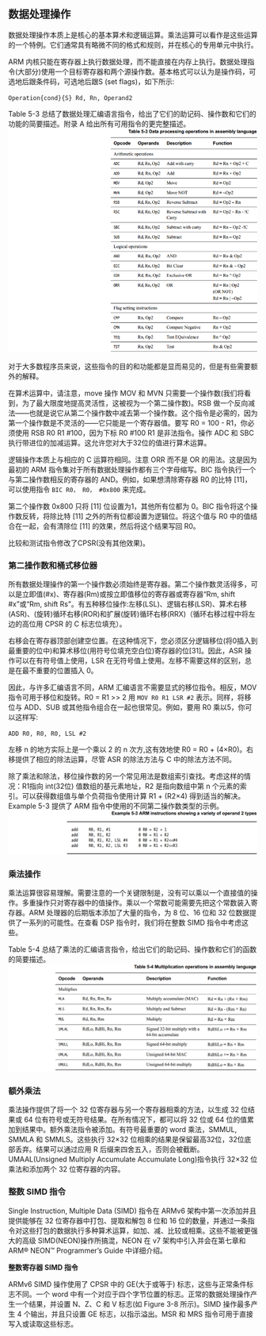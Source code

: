 ## 数据处理操作

数据处理操作本质上是核心的基本算术和逻辑运算。乘法运算可以看作是这些运算的一个特例。它们通常具有略微不同的格式和规则，并在核心的专用单元中执行。

ARM 内核只能在寄存器上执行数据处理，而不能直接在内存上执行。数据处理指令\(大部分\)使用一个目标寄存器和两个源操作数。基本格式可以认为是操作码，可选地后跟条件码，可选地后跟S \(set flags\)，如下所示:

`Operation{cond}{S} Rd, Rn, Operand2
`

Table 5-3 总结了数据处理汇编语言指令，给出了它们的助记码、操作数和它们的功能的简要描述。附录 A 给出所有可用指令的更完整描述。![](../assets/table5-3.png)

对于大多数程序员来说，这些指令的目的和功能都是显而易见的，但是有些需要额外的解释。

在算术运算中，请注意，move 操作 MOV 和 MVN 只需要一个操作数\(我们将看到，为了最大限度地提高灵活性，这被视为一个第二操作数\)。RSB 做一个反向减法——也就是说它从第二个操作数中减去第一个操作数。这个指令是必需的，因为第一个操作数是不灵活的——它只能是一个寄存器值。要写 R0 = 100 - R1，你必须使用 RSB R0 R1 \#100，因为下标 R0 \#100 R1 是非法指令。操作 ADC 和 SBC 执行带进位的加减运算。这允许您对大于32位的值进行算术运算。

逻辑操作本质上与相应的 C 运算符相同。注意 ORR 而不是 OR 的用法。这是因为最初的 ARM 指令集对于所有数据处理操作都有三个字母缩写。BIC 指令执行一个与第二操作数相反的寄存器的 AND。例如，如果想清除寄存器 R0 的比特 \[11\]，可以使用指令 `BIC R0， R0， #0x800` 来完成。

第二个操作数 0x800 只将 \[11\] 位设置为1，其他所有位都为 0。BIC 指令将这个操作数反转，将除比特 \[11\] 之外的所有位都设置为逻辑位。将这个值与 R0 中的值结合在一起，会有清除位 \[11\] 的效果，然后将这个结果写回 R0。

比较和测试指令修改了CPSR\(没有其他效果\)。

### 第二操作数和桶式移位器

所有数据处理操作的第一个操作数必须始终是寄存器。第二个操作数灵活得多，可以是立即值\(\#x\)、寄存器\(Rm\)或按立即值移位的寄存器或寄存器“Rm, shift \#x”或“Rm, shift Rs”。有五种移位操作:左移\(LSL\)、逻辑右移\(LSR\)、算术右移\(ASR\)、\(旋转\)循环右移\(ROR\)和扩展\(旋转\)循环右移\(RRX\)（循环右移过程中将左边的高位用 CPSR 的 C 标志位填充）。

右移会在寄存器顶部创建空位置。在这种情况下，您必须区分逻辑移位\(将0插入到最重要的位中\)和算术移位\(用符号位填充空白位\)寄存器的位\[31\]。因此，ASR 操作可以在有符号值上使用，LSR 在无符号值上使用。左移不需要这样的区别，总是在最不重要的位置插入 0。

因此，与许多汇编语言不同，ARM 汇编语言不需要显式的移位指令。相反，MOV 指令可用于移位和旋转。R0 = R1 &gt;&gt; 2 用 `MOV R0 R1 LSR #2` 表示。同样，将移位与 ADD、SUB 或其他指令组合在一起也很常见。例如，要用 R0 乘以5，你可以这样写:

`ADD R0, R0, R0, LSL #2`

左移 n 的地方实际上是一个乘以 2 的 n 次方,这有效地使 R0 = R0 + \(4×R0\)。右移提供了相应的除法运算，尽管 ASR 的除法方法与 C 中的除法方法不同。

除了乘法和除法，移位操作数的另一个常见用法是数组索引查找。考虑这样的情况：R1指向 int\(32位\) 值数组的基元素地址，R2 是指向数组中第 n 个元素的索引。可以获得数组值与单个负荷指令使用计算 R1 + \(R2×4\) 得到适当的解决。Example 5-3 提供了 ARM 指令中使用的不同第二操作数类型的示例。![](../assets/example5-3.png)

### 乘法操作

乘法运算很容易理解。需要注意的一个关键限制是，没有可以乘以一个直接值的操作。多重操作只对寄存器中的值操作。乘以一个常数可能需要先把这个常数装入寄存器。ARM 处理器的后期版本添加了大量的指令，为 8 位、16 位和 32 位数据提供了一系列的可能性。在查看 DSP 指令时，我们将在整数 SIMD 指令中考虑这些。

Table 5-4 总结了乘法的汇编语言指令，给出它们的助记码、操作数和它们的函数的简要描述。![](../assets/table5-4.png)

### 额外乘法

乘法操作提供了将一个 32 位寄存器与另一个寄存器相乘的方法，以生成 32 位结果或 64 位有符号或无符号结果。在所有情况下，都可以将 32 位或 64 位的值累加到结果中。额外乘法指令被添加。有符号最重要的 word 乘法，SMMUL, SMMLA 和 SMMLS。这些执行 32×32 位相乘的结果是保留最高32位，32位底部丢弃。结果可以通过应用 R 后缀来四舍五入，否则会被截断。UMAAL\(Unsigned Multiply Accumulate Accumulate Long\)指令执行 32×32 位乘法和添加两个 32 位寄存器的内容。

### 整数 SIMD 指令

Single Instruction, Multiple Data \(SIMD\) 指令在 ARMv6 架构中第一次添加并且提供能够在 32 位寄存器中打包、提取和解包 8 位和 16 位的数量，并通过一条指令对这些打包的数据执行多种算术运算，如加、减、比较或相乘。这些不能被更强大的高级 SIMD\(NEON\)操作所搞混，NEON 在 v7 架构中引入并会在第七章和 ARM® NEON™
 Programmer’s Guide 中详细介绍。

**整数寄存器 SIMD 指令**

ARMv6 SIMD 操作使用了 CPSR 中的 GE\(大于或等于\) 标志，这些与正常条件标志不同。一个 word 中有一个对应于四个字节位置的标志。正常的数据处理操作产生一个结果，并设置 N、Z、C 和 V 标志\(如 Figure 3-8 所示\)。SIMD 操作最多产生 4 个输出，并且只设置 GE 标志，以指示溢出。MSR 和 MRS 指令可用于直接写入或读取这些标志。

















